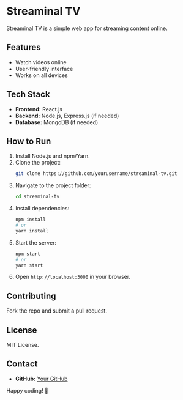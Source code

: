 # Streaminal TV

Streaminal TV is a simple web app for streaming content online.

## Features
- Watch videos online
- User-friendly interface
- Works on all devices

## Tech Stack
- **Frontend:** React.js
- **Backend:** Node.js, Express.js (if needed)
- **Database:** MongoDB (if needed)

## How to Run
1. Install Node.js and npm/Yarn.
2. Clone the project:
   ```bash
   git clone https://github.com/yourusername/streaminal-tv.git
   ```
3. Navigate to the project folder:
   ```bash
   cd streaminal-tv
   ```
4. Install dependencies:
   ```bash
   npm install
   # or
   yarn install
   ```
5. Start the server:
   ```bash
   npm start
   # or
   yarn start
   ```
6. Open `http://localhost:3000` in your browser.

## Contributing
Fork the repo and submit a pull request.

## License
MIT License.

## Contact
- **GitHub:** [Your GitHub](https://github.com/yourusername)

Happy coding! 🚀


